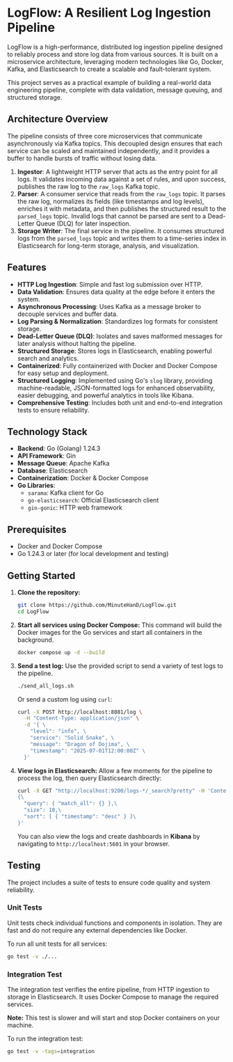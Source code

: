 # LogFlow: A Resilient Log Ingestion Pipeline

LogFlow is a high-performance, distributed log ingestion pipeline designed to reliably process and store log data from various sources. It is built on a microservice architecture, leveraging modern technologies like Go, Docker, Kafka, and Elasticsearch to create a scalable and fault-tolerant system.

This project serves as a practical example of building a real-world data engineering pipeline, complete with data validation, message queuing, and structured storage.

## Architecture Overview

The pipeline consists of three core microservices that communicate asynchronously via Kafka topics. This decoupled design ensures that each service can be scaled and maintained independently, and it provides a buffer to handle bursts of traffic without losing data.

1.  **Ingestor**: A lightweight HTTP server that acts as the entry point for all logs. It validates incoming data against a set of rules, and upon success, publishes the raw log to the `raw_logs` Kafka topic.
2.  **Parser**: A consumer service that reads from the `raw_logs` topic. It parses the raw log, normalizes its fields (like timestamps and log levels), enriches it with metadata, and then publishes the structured result to the `parsed_logs` topic. Invalid logs that cannot be parsed are sent to a Dead-Letter Queue (DLQ) for later inspection.
3.  **Storage Writer**: The final service in the pipeline. It consumes structured logs from the `parsed_logs` topic and writes them to a time-series index in Elasticsearch for long-term storage, analysis, and visualization.

## Features

- **HTTP Log Ingestion**: Simple and fast log submission over HTTP.
- **Data Validation**: Ensures data quality at the edge before it enters the system.
- **Asynchronous Processing**: Uses Kafka as a message broker to decouple services and buffer data.
- **Log Parsing & Normalization**: Standardizes log formats for consistent storage.
- **Dead-Letter Queue (DLQ)**: Isolates and saves malformed messages for later analysis without halting the pipeline.
- **Structured Storage**: Stores logs in Elasticsearch, enabling powerful search and analytics.
- **Containerized**: Fully containerized with Docker and Docker Compose for easy setup and deployment.
- **Structured Logging**: Implemented using Go's `slog` library, providing machine-readable, JSON-formatted logs for enhanced observability, easier debugging, and powerful analytics in tools like Kibana.
- **Comprehensive Testing**: Includes both unit and end-to-end integration tests to ensure reliability.

## Technology Stack

- **Backend**: Go (Golang) 1.24.3
- **API Framework**: Gin
- **Message Queue**: Apache Kafka
- **Database**: Elasticsearch
- **Containerization**: Docker & Docker Compose
- **Go Libraries**:
    - `sarama`: Kafka client for Go
    - `go-elasticsearch`: Official Elasticsearch client
    - `gin-gonic`: HTTP web framework

## Prerequisites

- Docker and Docker Compose
- Go 1.24.3 or later (for local development and testing)

## Getting Started

1.  **Clone the repository:**
    ```bash
    git clone https://github.com/MinuteHanD/LogFlow.git
    cd LogFlow
    ```

2.  **Start all services using Docker Compose:**
    This command will build the Docker images for the Go services and start all containers in the background.
    ```bash
    docker compose up -d --build
    ```

3.  **Send a test log:**
    Use the provided script to send a variety of test logs to the pipeline.
    ```bash
    ./send_all_logs.sh
    ```
    Or send a custom log using `curl`:
    ```bash
    curl -X POST http://localhost:8081/log \
      -H "Content-Type: application/json" \
      -d '{ \
        "level": "info", \
        "service": "Solid Snake", \
        "message": "Dragon of Dojima", \
        "timestamp": "2025-07-01T12:00:00Z" \
      }'
    ```

4.  **View logs in Elasticsearch:**
    Allow a few moments for the pipeline to process the log, then query Elasticsearch directly:
    ```bash
    curl -X GET "http://localhost:9200/logs-*/_search?pretty" -H 'Content-Type: application/json' -d'\
    {\
      "query": { "match_all": {} },\
      "size": 10,\
      "sort": [ { "timestamp": "desc" } ]\
    }'
    ```
    You can also view the logs and create dashboards in **Kibana** by navigating to `http://localhost:5601` in your browser.

## Testing

The project includes a suite of tests to ensure code quality and system reliability.

### Unit Tests

Unit tests check individual functions and components in isolation. They are fast and do not require any external dependencies like Docker.

To run all unit tests for all services:
```bash
go test -v ./...
```

### Integration Test

The integration test verifies the entire pipeline, from HTTP ingestion to storage in Elasticsearch. It uses Docker Compose to manage the required services.

**Note:** This test is slower and will start and stop Docker containers on your machine.

To run the integration test:
```bash
go test -v -tags=integration
```


